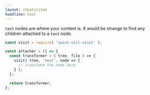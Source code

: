 ```yaml
---
layout: cheats/item
headline: text
---
```


`text` nodes are where your content is. It would be strange to find any children attached to a `text` node.

```js
const visit = require( 'unist-util-visit' );

const attacher = () => {
  const transformer = ( tree, file ) => {
    visit( tree, 'text', node => {
      // transform the node here
    } );
  };

  return transformer;
};
```
